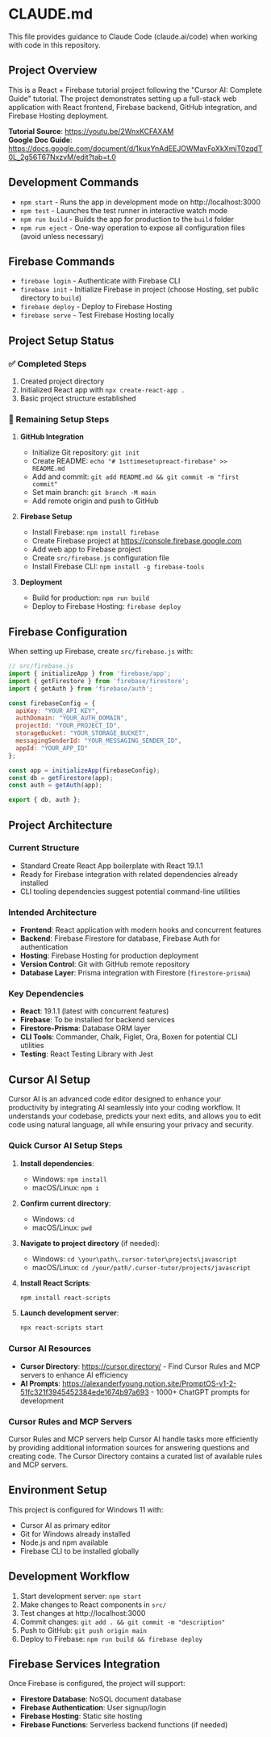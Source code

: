 # CLAUDE.md

This file provides guidance to Claude Code (claude.ai/code) when working with code in this repository.

## Project Overview

This is a React + Firebase tutorial project following the "Cursor AI: Complete Guide" tutorial. The project demonstrates setting up a full-stack web application with React frontend, Firebase backend, GitHub integration, and Firebase Hosting deployment.

**Tutorial Source**: https://youtu.be/2WnxKCFAXAM  
**Google Doc Guide**: https://docs.google.com/document/d/1kuxYnAdEEJOWMavFoXkXmjT0zqdT0L_2g56T67NxzvM/edit?tab=t.0

## Development Commands

- `npm start` - Runs the app in development mode on http://localhost:3000
- `npm test` - Launches the test runner in interactive watch mode
- `npm run build` - Builds the app for production to the `build` folder
- `npm run eject` - One-way operation to expose all configuration files (avoid unless necessary)

## Firebase Commands

- `firebase login` - Authenticate with Firebase CLI
- `firebase init` - Initialize Firebase in project (choose Hosting, set public directory to `build`)
- `firebase deploy` - Deploy to Firebase Hosting
- `firebase serve` - Test Firebase Hosting locally

## Project Setup Status

### ✅ Completed Steps
1. Created project directory
2. Initialized React app with `npx create-react-app .`
3. Basic project structure established

### 🔄 Remaining Setup Steps
1. **GitHub Integration**
   - Initialize Git repository: `git init`
   - Create README: `echo "# 1sttimesetupreact-firebase" >> README.md`
   - Add and commit: `git add README.md && git commit -m "first commit"`
   - Set main branch: `git branch -M main`
   - Add remote origin and push to GitHub

2. **Firebase Setup**
   - Install Firebase: `npm install firebase`
   - Create Firebase project at https://console.firebase.google.com
   - Add web app to Firebase project
   - Create `src/firebase.js` configuration file
   - Install Firebase CLI: `npm install -g firebase-tools`

3. **Deployment**
   - Build for production: `npm run build`
   - Deploy to Firebase Hosting: `firebase deploy`

## Firebase Configuration

When setting up Firebase, create `src/firebase.js` with:

```javascript
// src/firebase.js
import { initializeApp } from 'firebase/app';
import { getFirestore } from 'firebase/firestore';
import { getAuth } from 'firebase/auth';

const firebaseConfig = {
  apiKey: "YOUR_API_KEY",
  authDomain: "YOUR_AUTH_DOMAIN",
  projectId: "YOUR_PROJECT_ID",
  storageBucket: "YOUR_STORAGE_BUCKET",
  messagingSenderId: "YOUR_MESSAGING_SENDER_ID",
  appId: "YOUR_APP_ID"
};

const app = initializeApp(firebaseConfig);
const db = getFirestore(app);
const auth = getAuth(app);

export { db, auth };
```

## Project Architecture

### Current Structure
- Standard Create React App boilerplate with React 19.1.1
- Ready for Firebase integration with related dependencies already installed
- CLI tooling dependencies suggest potential command-line utilities

### Intended Architecture
- **Frontend**: React application with modern hooks and concurrent features
- **Backend**: Firebase Firestore for database, Firebase Auth for authentication
- **Hosting**: Firebase Hosting for production deployment
- **Version Control**: Git with GitHub remote repository
- **Database Layer**: Prisma integration with Firestore (`firestore-prisma`)

### Key Dependencies
- **React**: 19.1.1 (latest with concurrent features)
- **Firebase**: To be installed for backend services
- **Firestore-Prisma**: Database ORM layer
- **CLI Tools**: Commander, Chalk, Figlet, Ora, Boxen for potential CLI utilities
- **Testing**: React Testing Library with Jest

## Cursor AI Setup

Cursor AI is an advanced code editor designed to enhance your productivity by integrating AI seamlessly into your coding workflow. It understands your codebase, predicts your next edits, and allows you to edit code using natural language, all while ensuring your privacy and security.

### Quick Cursor AI Setup Steps

1. **Install dependencies**:
   - Windows: `npm install`
   - macOS/Linux: `npm i`

2. **Confirm current directory**:
   - Windows: `cd`
   - macOS/Linux: `pwd`

3. **Navigate to project directory** (if needed):
   - Windows: `cd \your\path\.cursor-tutor\projects\javascript`
   - macOS/Linux: `cd /your/path/.cursor-tutor/projects/javascript`

4. **Install React Scripts**:
   ```bash
   npm install react-scripts
   ```

5. **Launch development server**:
   ```bash
   npx react-scripts start
   ```

### Cursor AI Resources

- **Cursor Directory**: https://cursor.directory/ - Find Cursor Rules and MCP servers to enhance AI efficiency
- **AI Prompts**: https://alexanderfyoung.notion.site/PromptOS-v1-2-51fc321f3945452384ede1674b97a693 - 1000+ ChatGPT prompts for development

### Cursor Rules and MCP Servers

Cursor Rules and MCP servers help Cursor AI handle tasks more efficiently by providing additional information sources for answering questions and creating code. The Cursor Directory contains a curated list of available rules and MCP servers.

## Environment Setup

This project is configured for Windows 11 with:
- Cursor AI as primary editor
- Git for Windows already installed
- Node.js and npm available
- Firebase CLI to be installed globally

## Development Workflow

1. Start development server: `npm start`
2. Make changes to React components in `src/`
3. Test changes at http://localhost:3000
4. Commit changes: `git add . && git commit -m "description"`
5. Push to GitHub: `git push origin main`
6. Deploy to Firebase: `npm run build && firebase deploy`

## Firebase Services Integration

Once Firebase is configured, the project will support:
- **Firestore Database**: NoSQL document database
- **Firebase Authentication**: User signup/login
- **Firebase Hosting**: Static site hosting
- **Firebase Functions**: Serverless backend functions (if needed)